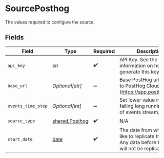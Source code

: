 # SourcePosthog

The values required to configure the source.


## Fields

| Field                                                                                                                                  | Type                                                                                                                                   | Required                                                                                                                               | Description                                                                                                                            | Example                                                                                                                                |
| -------------------------------------------------------------------------------------------------------------------------------------- | -------------------------------------------------------------------------------------------------------------------------------------- | -------------------------------------------------------------------------------------------------------------------------------------- | -------------------------------------------------------------------------------------------------------------------------------------- | -------------------------------------------------------------------------------------------------------------------------------------- |
| `api_key`                                                                                                                              | *str*                                                                                                                                  | :heavy_check_mark:                                                                                                                     | API Key. See the <a href="https://docs.airbyte.com/integrations/sources/posthog">docs</a> for information on how to generate this key. |                                                                                                                                        |
| `base_url`                                                                                                                             | *Optional[str]*                                                                                                                        | :heavy_minus_sign:                                                                                                                     | Base PostHog url. Defaults to PostHog Cloud (https://app.posthog.com).                                                                 | https://posthog.example.com                                                                                                            |
| `events_time_step`                                                                                                                     | *Optional[int]*                                                                                                                        | :heavy_minus_sign:                                                                                                                     | Set lower value in case of failing long running sync of events stream.                                                                 | 30                                                                                                                                     |
| `source_type`                                                                                                                          | [shared.Posthog](../../models/shared/posthog.md)                                                                                       | :heavy_check_mark:                                                                                                                     | N/A                                                                                                                                    |                                                                                                                                        |
| `start_date`                                                                                                                           | [date](https://docs.python.org/3/library/datetime.html#date-objects)                                                                   | :heavy_check_mark:                                                                                                                     | The date from which you'd like to replicate the data. Any data before this date will not be replicated.                                | 2021-01-01T00:00:00Z                                                                                                                   |